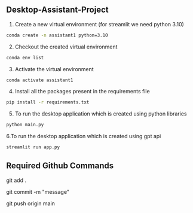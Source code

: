 ## Desktop-Assistant-Project

1. Create a new virtual environment (for streamlit we need python 3.10)

```bash
conda create -n assistant1 python=3.10
```

2. Checkout the created virtual environment

```bash
conda env list
```

3. Activate the virtual environment

```bash
conda activate assistant1 
```

4. Install all the packages present in the requirements file

```bash
pip install -r requirements.txt
```

5. To run the desktop application which is created using python libraries

```bash
python main.py
```

6.To run the desktop application which is created using gpt api

```bash
streamlit run app.py
```
## Required Github Commands
git add .

git commit -m "message"

git push origin main

